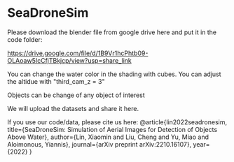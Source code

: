# SeaDroneSim
Please download the blender file from google drive here and put it in the code folder:

https://drive.google.com/file/d/1B9Vr1hcPhtb09-OLAoaw5IcCfjTBkjcp/view?usp=share_link

You can change the water color in the shading with cubes. 
You can adjust the altidue with "third_cam_z = 3"

Objects can be change of any object of interest

We will upload the datasets and share it here.

If you use our code/data, please cite us here:
@article{lin2022seadronesim,
  title={SeaDroneSim: Simulation of Aerial Images for Detection of Objects Above Water},
  author={Lin, Xiaomin and Liu, Cheng and Yu, Miao and Aloimonous, Yiannis},
  journal={arXiv preprint arXiv:2210.16107},
  year={2022}
}
